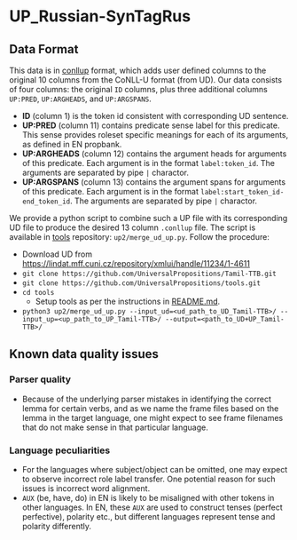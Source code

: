# UP_Russian-SynTagRus


## Data Format
This data is in [conllup](https://universaldependencies.org/ext-format.html) format, which adds user defined columns to the original 10 columns from the CoNLL-U format (from UD). Our data consists of four columns: the original `ID` columns, plus three additional columns `UP:PRED`, `UP:ARGHEADS`, and `UP:ARGSPANS`.
- **ID** (column 1) is the token id consistent with corresponding UD sentence.
- **UP:PRED** (column 11) contains predicate sense label for this predicate. This sense provides roleset specific meanings for each of its arguments, as defined in EN propbank.
- **UP:ARGHEADS** (column 12) contains the argument heads for arguments of this predicate. Each argument is in the format `label:token_id`.  The arguments are separated by pipe `|` charactor.
- **UP:ARGSPANS** (column 13) contains the argument spans for arguments of this predicate. Each argument is in the format `label:start_token_id-end_token_id`.  The arguments are separated by pipe `|` charactor.


We provide a python script to combine such a UP file with its corresponding UD file to produce the desired 13 column `.conllup` file. The script is available in [tools](https://github.com/UniversalPropositions/tools) repository: `up2/merge_ud_up.py`. Follow the procedure:
- Download UD from https://lindat.mff.cuni.cz/repository/xmlui/handle/11234/1-4611 
- `git clone https://github.com/UniversalPropositions/Tamil-TTB.git`
- `git clone https://github.com/UniversalPropositions/tools.git`
- `cd tools`
    - Setup tools as per the instructions in [README.md](https://github.com/UniversalPropositions/tools#universal-propositions---tools).
- `python3 up2/merge_ud_up.py --input_ud=<ud_path_to_UD_Tamil-TTB>/ --input_up=<up_path_to_UP_Tamil-TTB>/ --output=<path_to_UD+UP_Tamil-TTB>/`

## Known data quality issues

### Parser quality
- Because of the underlying parser mistakes in identifying the correct lemma for certain verbs, and as we name the frame files based on the lemma in the target language, one might expect to see frame filenames that do not make sense in that particular language.
	
	
### Language peculiarities
- For the languages where subject/object can be omitted, one may expect to observe incorrect role label transfer. One potential reason for such issues is incorrect word alignment.
- `AUX` (be, have, do) in EN is likely to be misaligned with other tokens in other languages. In EN, these `AUX` are used to construct tenses (perfect perfective), polarity etc., but different languages represent tense and polarity differently.